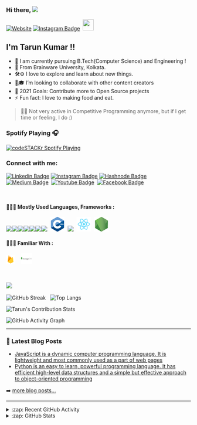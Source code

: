 ### Hi there,  <img src="https://github.com/TheDudeThatCode/TheDudeThatCode/blob/master/Assets/Hi.gif" width="29px">

[![Website](https://img.shields.io/website?label=arjunkr123.wordpress.com&style=for-the-badge&url=https%3A%2F%2Farjunkr123.wordpress.com)](https://www.facebook.com/arjun.kr.3760)
[![Instagram Badge](https://img.shields.io/badge/-instagram-red?style=for-the-badge&logo=instagram&logoColor=white&link=https://www.instagram.com/arjun.kr.21/)](https://www.instagram.com/arjun.kr.21/)&nbsp;
<a href="mailto:tarun7548@gmail.com"><img src="https://www.flaticon.com/svg/static/icons/svg/646/646187.svg" width="30" height="30"></a>


## I'm Tarun Kumar !!

- 🔭 I am currently pursuing B.Tech(Computer Science) and Engineering  !
- 🌱 From Brainware University, Kolkata.
- 🛠⚙ I love to explore and learn about new things.
- 🤝🎓 I’m looking to collaborate with other content creators
- 🥅 2021 Goals: Contribute more to Open Source projects
- ⚡ Fun fact: I love to making food and eat.
> 🐱‍💻 Not very active in Competitive Programming anymore, but if I get time or feeling, I do :)

### Spotify Playing 🎧


[<img src="https://now-playing-codestackr.vercel.app/api/spotify-playing" alt="codeSTACKr Spotify Playing" width="350" />](https://open.spotify.com/user/31afwq4rva7wb7onafgvsgzfxwtu)

### Connect with me:

[![Linkedin Badge](https://img.shields.io/badge/-linkedn-blue?style=for-the-badge&logo=Linkedin&logoColor=white&link=https://www.linkedin.com/in/tarun-kumar-4b8850175/)](https://www.linkedin.com/in/tarun-kumar-4b8850175/)&nbsp;[![Instagram Badge](https://img.shields.io/badge/-instagram-8a3ab9?style=for-the-badge&logo=instagram&logoColor=white&link=https://www.instagram.com/arjun.kr.21/)](https://www.instagram.com/arjun.kr.21/)&nbsp;[![Hashnode Badge](https://img.shields.io/badge/-hashnode-2962FF?style=for-the-badge&logo=hashnode&logoColor=white&link=https://hashnode.com/@arjunkr123)](https://hashnode.com/@arjunkr123)&nbsp;
<br/>
[![Medium Badge](https://img.shields.io/badge/-medium-000000?style=for-the-badge&logo=medium&logoColor=white&link=https://medium.com/@krishnakantkumar_32146)](https://medium.com/@krishnakantkumar_32146)&nbsp; [![Youtube Badge](https://img.shields.io/badge/-youtube-FF0000?style=for-the-badge&logo=youtube&logoColor=white&link=https://www.youtube.com/channel/UCBTwzxjvK-0gGuJ1g_LlP8Q)](https://www.youtube.com/channel/UCBTwzxjvK-0gGuJ1g_LlP8Q)&nbsp; [![Facebook Badge](https://img.shields.io/badge/-facebook-blue?style=for-the-badge&logo=facebook&logoColor=white&link=https://www.facebook.com/arjun.kr.3760)](https://www.facebook.com/arjun.kr.3760)&nbsp; 



<br />

#### 👨🏻‍💻 Mostly Used Languages, Frameworks :

<img src="https://img.icons8.com/color/48/000000/python.png"></img><img src="https://img.icons8.com/color/48/000000/html-5.png"/><img src="https://img.icons8.com/color/48/000000/css3.png"/><img src="https://img.icons8.com/color/48/000000/bootstrap.png"/><img src="https://img.icons8.com/color/48/000000/javascript.png"/><img src="https://img.icons8.com/color/48/000000/git.png"/><img src="https://img.icons8.com/color/48/000000/c-programming.png"/>&nbsp;&nbsp;<img align="bottom" height="40" src="https://raw.githubusercontent.com/github/explore/80688e429a7d4ef2fca1e82350fe8e3517d3494d/topics/cpp/cpp.png">&nbsp;&nbsp;<img src="https://img.icons8.com/ios/48/000000/mysql-logo.png"/>&nbsp;&nbsp;<img height="40" src="https://raw.githubusercontent.com/github/explore/80688e429a7d4ef2fca1e82350fe8e3517d3494d/topics/react/react.png">&nbsp;&nbsp;<img height="40" src="https://raw.githubusercontent.com/github/explore/80688e429a7d4ef2fca1e82350fe8e3517d3494d/topics/nodejs/nodejs.png">&nbsp;&nbsp;

#### 👨🏻‍💻 Familiar With :


<img height="24" src="https://raw.githubusercontent.com/github/explore/80688e429a7d4ef2fca1e82350fe8e3517d3494d/topics/firebase/firebase.png">&nbsp;&nbsp;&nbsp;&nbsp;<img height="30" src="https://raw.githubusercontent.com/github/explore/80688e429a7d4ef2fca1e82350fe8e3517d3494d/topics/mongodb/mongodb.png">


<br />
<br />
<img src="https://github-profile-trophy.vercel.app/?username=arjunkr123&theme=onedark&column=3&margin-w=15&margin-h=15">

![GitHub Streak](https://github-readme-streak-stats.herokuapp.com/?user=arjunkr123&theme=tokyonight&count_private=true) &nbsp;&nbsp;![Top Langs](https://github-readme-stats.vercel.app/api/top-langs/?username=arjunkr123&layout=compact&theme=tokyonight)

![Tarun's Contribution Stats](https://github-contribution-stats.vercel.app/api/?username=arjunkr123)

![GitHub Activity Graph](https://activity-graph.herokuapp.com/graph?username=arjunkr123&theme=github&count_private=true)  

---



### 📕 Latest Blog Posts

<!-- BLOG-POST-LIST:START -->
- [JavaScript is a dynamic computer programming language. It is lightweight and most commonly used as a part of web pages](https://kant146.wordpress.com/2020/10/24/javascript/)
- [Python is an easy to learn, powerful programming language. It has efficient high-level data structures and a simple but effective approach to object-oriented programming](https://kant146.wordpress.com/2020/10/24/python/)

<!-- BLOG-POST-LIST:END -->

➡️ [more blog posts...](https://www.instagram.com/arjun.kr.21/)

---

<details>
  <summary>:zap: Recent GitHub Activity</summary>
  
<!--START_SECTION:activity-->
1. 🗣 Commented on 
</details>

<details>
  <summary>:zap: GitHub Stats</summary>
  
 ![Tarun's github stats](https://github-readme-stats.vercel.app/api?username=arjunkr123&show_icons=true&hide_border=true&theme=tokyonight&count_private=true)
 
 ![Metrics](https://metrics.lecoq.io/arjunkr123?template=classic&activity=1&followup=1&languages=1&lines=1&people=1&activity.limit=5&activity.days=14&activity.filter=all&activity.visibility=all&activity.timestamps=false&languages.colors=github&languages.threshold=0%25&people.limit=28&people.size=28&people.types=followers%2C%20following&people.identicons=false&people.shuffle=false&config.timezone=Asia%2FCalcutta&config.twemoji=true)


</details>

[website]: https://arjunkr123.wordpress.com
[facebook]: https://www.facebook.com/arjun.kr.3760
[youtube]: https://www.youtube.com/channel/UCBTwzxjvK-0gGuJ1g_LlP8Q
[instagram]: https://www.instagram.com/arjun.kr.21/
[linkedin]: https://www.linkedin.com/in/tarun-kumar-4b8850175/
